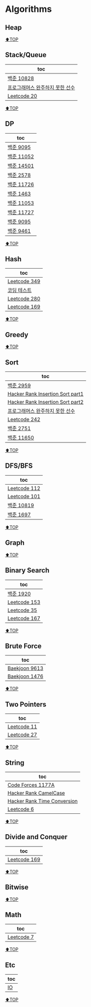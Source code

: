 # Algorithms

## Heap

[⬆TOP](#Algorithms)

## Stack/Queue

| toc                                                                |
| ------------------------------------------------------------------ |
| [백준 10828](Baekjoon/10828_stack.md)                              |
| [프로그래머스 완주하지 못한 선수](Programmers/완주하지못한선수.md) |
| [Leetcode 20](LeetCode/ValidParentheses.md)                        |

[⬆TOP](#Algorithms)

## DP

| toc                                             |
| ----------------------------------------------- |
| [백준 9095](Baekjoon/dp/9095_dp.md)             |
| [백준 11052](Baekjoon/dp/11052_dp.md)           |
| [백준 14501](Baekjoon/dp/14501_dp.md)           |
| [백준 2578](Baekjoon/dp/2578_stairs.md)         |
| [백준 11726](Baekjoon/dp/11726_dp.md)           |
| [백준 1463](Baekjoon/dp/1463_세연산.md)         |
| [백준 11053](Baekjoon/dp/11053_부분수열증가.md) |
| [백준 11727](Baekjoon/dp/11727_직사각형2.md)    |
| [백준 9095](Baekjoon/dp/9095_정수합.md)         |
| [백준 9461](Baekjoon/dp/9461_삼각형.md)         |

[⬆TOP](#Algorithms)

## Hash

| toc                                                             |
| --------------------------------------------------------------- |
| [Leetcode 349](LeetCode/349InterSectionOfTwoArrays.md)          |
| [코딩 테스트](Etc/hash_practice.md)                             |
| [Leetcode 280](<LeetCode/InsertDeleteGetRandomO(1).md>)         |
| [Leetcode 169](https://leetcode.com/problems/majority-element/) |

[⬆TOP](#Algorithms)

## Greedy

[⬆TOP](#Algorithms)

## Sort

| toc                                                                |
| ------------------------------------------------------------------ |
| [백준 2959](Baekjoon/Sort/2959KORNISLAV.md)                        |
| [Hacker Rank Insertion Sort part1](HackerRank/InsertionSort.md)    |
| [Hacker Rank Insertion Sort part2](HackerRank/InsertionSort2.md)   |
| [프로그래머스 완주하지 못한 선수](Programmers/완주하지못한선수.md) |
| [Leetcode 242](LeetCode/ValidAnagram.md)                           |
| [백준 2751](Baekjoon/Sort/2751_오름차순.md)                        |
| [백준 11650](Baekjoon/Sort/11650_좌표.md)                          |

[⬆TOP](#Algorithms)

## DFS/BFS

| toc                                             |
| ----------------------------------------------- |
| [Leetcode 112](LeetCode/112PathSum.md)          |
| [Leetcode 101](LeetCode/SymmetricTree.md)       |
| [백준 10819](Baekjoon/DFSBFS/10819_최대차이.md) |
| [백준 1697](Baekjoon/DFSBFS/1697_숨바꼭질.md)   |

[⬆TOP](#Algorithms)

## Graph

[⬆TOP](#Algorithms)

## Binary Search

| toc                                        |
| ------------------------------------------ |
| [백준 1920](Baekjoon/1920_find_num.md)     |
| [Leetcode 153](LeetCode/FindMinimum.md)    |
| [Leetcode 35](LeetCode/SearchInsertion.md) |
| [Leetcode 167](LeetCode/TwoSum2.md)        |

[⬆TOP](#Algorithms)

## Brute Force

| toc                                           |
| --------------------------------------------- |
| [Baekjoon 9613](Baekjoon/BF/9613_gcd_합.md)   |
| [Baekjoon 1476](Baekjoon/BF/1476_날짜계산.md) |

[⬆TOP](#Algorithms)

## Two Pointers

| toc                                               |
| ------------------------------------------------- |
| [Leetcode 11](LeetCode/ContainerWithMostWater.md) |
| [Leetcode 27](LeetCode/RemoveElement.md)          |

[⬆TOP](#Algorithms)

## String

| toc                                                         |
| ----------------------------------------------------------- |
| [Code Forces 1177A](CodeForces/1177a.md)                    |
| [Hacker Rank CamelCase](HackerRank/CamelCase.md)            |
| [Hacker Rank Time Conversion](HackerRank/TimeConversion.md) |
| [Leetcode 6](LeetCode/ZigZagConversion.md)                  |

[⬆TOP](#Algorithms)

## Divide and Conquer

| toc                                                             |
| --------------------------------------------------------------- |
| [Leetcode 169](https://leetcode.com/problems/majority-element/) |

[⬆TOP](#Algorithms)

## Bitwise

[⬆TOP](#Algorithms)

## Math

| toc                                      |
| ---------------------------------------- |
| [Leetcode 7](LeetCode/ReverseInteger.md) |

[⬆TOP](#Algorithms)

## Etc

| toc                  |
| -------------------- |
| [IO](Baekjoon/io.md) |

[⬆TOP](#Algorithms)
